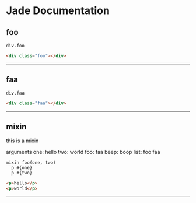 # Jade Documentation 

## foo




```jade
div.foo
```

```html
<div class="foo"></div>
```


---


## faa




```jade
div.faa
```

```html
<div class="faa"></div>
```


---


## mixin
this is a mixin


arguments
 one: hello
 two: world
foo: faa
beep: boop
list: foo faa

```jade
mixin foo(one, two)
  p #{one}
  p #{two}
```

```html
<p>hello</p>
<p>world</p>
```


---


